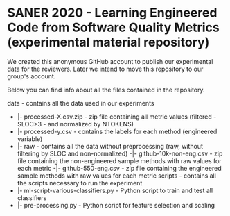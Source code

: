 # SANER 2020 - Learning Engineered Code from Software Quality Metrics (experimental material repository)

We created this anonymous GitHub account to publish our experimental data for the reviewers. Later we intend to move this repository to our group's account.

Below you can find info about all the files contained in the repository.

data - contains all the data used in our experiments
+ |- processed-X.csv.zip - zip file containing all metric values (filtered - SLOC>3 - and normalized by NTOKENS)
+ |- processed-y.csv - contains the labels for each method (engineered variable)
+ |- raw - contains all the data without preprocessing (raw, without filtering by SLOC and non-normalized)
    -|- github-10k-non-eng.csv - zip file containing the non-engineered sample methods with raw values for each metric
    -|- github-550-eng.csv - zip file containing the engineered sample methods with raw values for each metric
scripts - contains all the scripts necessary to run the experiment
+ |- ml-script-various-classifiers.py - Python script to train and test all classifiers
+ |- pre-processing.py - Python script for feature selection and scaling

